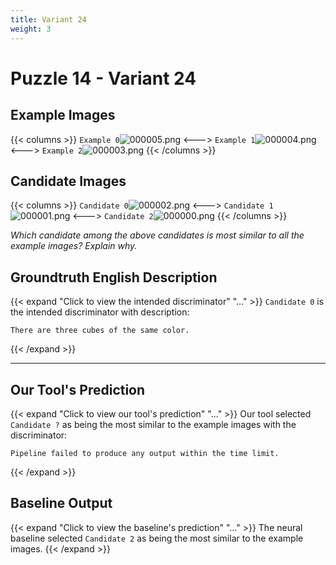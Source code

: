 ```yaml
---
title: Variant 24
weight: 3
---
```


# Puzzle 14 - Variant 24

## Example Images
{{< columns >}}
`Example 0`![000005.png](/clevr-variants/threepack/fovariant-24/render/images/CLEVR_val_000005.png)
<--->
`Example 1`![000004.png](/clevr-variants/threepack/fovariant-24/render/images/CLEVR_val_000004.png)
<--->
`Example 2`![000003.png](/clevr-variants/threepack/fovariant-24/render/images/CLEVR_val_000003.png)
{{< /columns >}}

## Candidate Images
{{< columns >}}
`Candidate 0`![000002.png](/clevr-variants/threepack/fovariant-24/render/images/CLEVR_val_000002.png)
<--->
`Candidate 1`![000001.png](/clevr-variants/threepack/fovariant-24/render/images/CLEVR_val_000001.png)
<--->
`Candidate 2`![000000.png](/clevr-variants/threepack/fovariant-24/render/images/CLEVR_val_000000.png)
{{< /columns >}}

*Which candidate among the above candidates is most similar to all the example images? Explain why.*

## Groundtruth English Description

{{< expand "Click to view the intended discriminator" "..." >}}
`Candidate 0` is the intended discriminator with description:
```plaintext 
There are three cubes of the same color.
```
{{< /expand >}}

---



## Our Tool's Prediction

{{< expand "Click to view our tool's prediction" "..." >}}
Our tool selected `Candidate ?` as being the most similar to the example images with the discriminator:
```plaintext
Pipeline failed to produce any output within the time limit.
```
{{< /expand >}}



## Baseline Output

{{< expand "Click to view the baseline's prediction" "..." >}}
The neural baseline selected `Candidate 2` as being the most similar to the example images.
{{< /expand >}}

